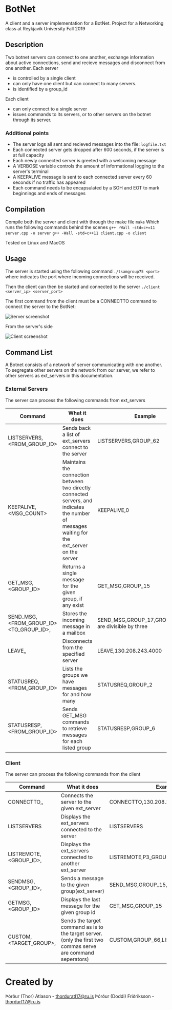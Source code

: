 # BotNet
A client and a server implementation for a BotNet.
Project for a Networking class at Reykjavik University Fall 2019

## Description
Two botnet servers can connect to one another, exchange information about active connections, send and recieve messages and disconnect from one another.
Each server 
  - is controlled by a single client
  - can only have one client but can connect to many servers.
  - is identified by a group_id

 Each client
  - can only connect to a single server
  - issues commands to its servers, or to other servers on the botnet through its server.

### Additional points
  - The server logs all sent and recieved messages into the file: ``` logfile.txt ```
  - Each connected server gets dropped after 600 seconds, if the server is at full capacity
  - Each newly connected server is greeted with a welcoming message
  - A VERBOSE variable controls the amount of informational logging to the server's terminal
  - A KEEPALIVE message is sent to each connected server every 60 seconds if no traffic has appeared
  - Each command needs to be encapsulated by a SOH and EOT to mark beginnings and ends of messages




## Compilation
Compile both the server and client with through the make file
``` make ```
Which runs the following commands behind the scenes
```g++ -Wall -std=c+=11 server.cpp -o server```
```g++ -Wall -std=c++11 client.cpp -o client```

Tested on Linux and MacOS

## Usage
The server is started using the following command
```./tsamgroup75 <port>```
where <port> indicates the port where incoming connections will be received.

Then the client can then be started and connected to the server 
```./client <server_ip> <server_port>```

The first command from the client must be a CONNECTTO command to connect the server to the BotNet:

![Server screenshot](images/server.png?raw=true)

From the server's side

![Client screenshot](images/client.png?raw=true)

## Command List
A Botnet consists of a network of server communicating with one another. 
To segregate other servers on the network from our server, we refer to other servers as ext_servers in this documentation.
### External Servers
The server can process the following commands from ext_servers

| Command | What it does | Example |
| ------ | ------ |------ |
| LISTSERVERS,<FROM_GROUP_ID> | Sends back a list of ext_servers connect to the server | LISTSERVERS,GROUP_62 |
| KEEPALIVE,<MSG_COUNT> | Maintains the connection between two directly connected servers, and indicates the number of messages waiting for the ext_server on the server| KEEPALIVE,0 |
| GET_MSG,<GROUP_ID> | Returns a single message for the given group, if any exist | GET_MSG,GROUP_15 |
| SEND_MSG,<FROM_GROUP_ID><TO_GROUP_ID>,<MESSAGE> | Stores the incoming message in a mailbox | SEND_MSG,GROUP_17,GROUP_15,You are divisible by three |
| LEAVE,<IP>,<PORT> | Disconnects from the specified server | LEAVE,130.208.243.4000 |
| STATUSREQ,<FROM_GROUP_ID> | Lists the groups we have messages for and how many | STATUSREQ,GROUP_2 |
| STATUSRESP,<FROM_GROUP_ID> | Sends GET_MSG commands to retrieve messages for each listed group | STATUSRESP,GROUP_6 |

### Client
The server can process the following commands from the client

| Command | What it does | Example |
| ------ | ------ |------ |
| CONNECTTO,<IP>,<PORT> | Connects the server to the given ext_server | CONNECTTO,130.208.243.61,4000 |
| LISTSERVERS | Displays the ext_servers connected to the server | LISTSERVERS |
| LISTREMOTE,<GROUP_ID>, | Displays the ext_servers connected to another ext_server | LISTREMOTE,P3_GROUP_13 |
| SENDMSG,<GROUP_ID>,<MSG> | Sends a message to the given group(ext_server) | SEND_MSG,GROUP_15,You Rock! |
| GETMSG,<GROUP_ID> | Displays the last message for the given group id | GET_MSG,GROUP_15 |
| CUSTOM,<TARGET_GROUP>,<COMMAND> | Sends the target command as is to the target server. (only the first two commas serve are command seperators) | CUSTOM,GROUP_66,LISTSERVERS,GROUP_55 |


# Created by
Þórður (Thor) Atlason - thorduratl17@ru.is
Þórður (Doddi) Friðriksson - thordurf17@ru.is